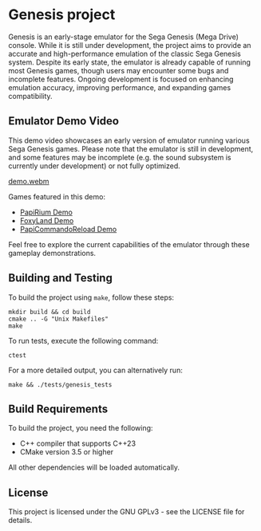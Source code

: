 # Genesis project

Genesis is an early-stage emulator for the Sega Genesis (Mega Drive) console. While it is still under development, the project aims to provide an accurate and high-performance emulation of the classic Sega Genesis system. Despite its early state, the emulator is already capable of running most Genesis games, though users may encounter some bugs and incomplete features. Ongoing development is focused on enhancing emulation accuracy, improving performance, and expanding games compatibility.

## Emulator Demo Video

This demo video showcases an early version of emulator running various Sega Genesis games. Please note that the emulator is still in development, and some features may be incomplete (e.g. the sound subsystem is currently under development) or not fully optimized.

[demo.webm](https://github.com/Darrer/genesis/assets/20683759/30d23ba4-dcf3-4b78-9356-de83126dd733)

Games featured in this demo:

- [PapiRium Demo](https://vetea.itch.io/papirium-official-demo)
- [FoxyLand Demo](https://pscdgames.itch.io/foxyland)
- [PapiCommandoReload Demo](https://vetea.itch.io/papi-commando-reload-free-demo-tectoy)

Feel free to explore the current capabilities of the emulator through these gameplay demonstrations.

## Building and Testing

To build the project using `make`, follow these steps:

```console
mkdir build && cd build
cmake .. -G "Unix Makefiles"
make
```

To run tests, execute the following command:

```console
ctest
```

For a more detailed output, you can alternatively run:

```console
make && ./tests/genesis_tests
```

## Build Requirements

To build the project, you need the following:

- C++ compiler that supports C++23
- CMake version 3.5 or higher

All other dependencies will be loaded automatically.

## License

This project is licensed under the GNU GPLv3 - see the LICENSE file for details.
